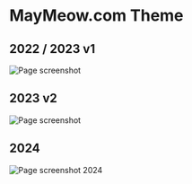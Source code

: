 # MayMeow.com Theme

## 2022 / 2023 v1

![Page screenshot](https://media.maymeow.com/2022.png)

## 2023 v2

![Page screenshot](https://media.maymeow.com/page.png)

## 2024
![Page screenshot 2024](https://media.maymeow.com/2024.png)
